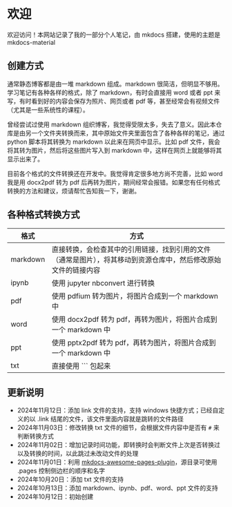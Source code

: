 # 欢迎

欢迎访问！本网站记录了我的一部分个人笔记，由 mkdocs 搭建，使用的主题是 mkdocs-material

## 创建方式

通常静态博客都是由一堆 markdown 组成。markdown 很简洁，但明显不够用。学习笔记有各种各样的格式，除了 markdown，有时会直接用 word 或者 ppt 来写，有时看到好的内容会保存为照片、网页或者 pdf 等，甚至经常会有视频文件（尤其是一些系统性的课程）。

曾经尝试过使用 markdown 组织博客，我觉得受限太多，失去了意义。因此本仓库是由另一个文件夹转换而来，其中原始文件夹里面包含了各种各样的笔记，通过 python 脚本将其转换为 markdown 以此来在网页中显示。比如 pdf 文件，我会将其转为图片，然后将这些图片写入到 markdown 中，这样在网页上就能够将其显示出来了。

目前各个格式的文件转换还在开发中。我觉得肯定很多地方尚不完善，比如 word 我是用 docx2pdf 转为 pdf 后再转为图片，期间经常会报错。如果您有任何格式转换的方法和建议，烦请帮忙告知我一下，谢谢。

## 各种格式转换方式

| 格式     | 方式                                                                                                           |
| -------- | -------------------------------------------------------------------------------------------------------------- |
| markdown | 直接转换，会检查其中的引用链接，找到引用的文件（通常是图片），将其移动到资源仓库中，然后修改原始文件的链接内容 |
| ipynb    | 使用 jupyter nbconvert 进行转换                                                                                |
| pdf      | 使用 pdfium 转为图片，将图片合成到一个 markdown 中                                                             |
| word     | 使用 docx2pdf 转为 pdf，再转为图片，将图片合成到一个 markdown 中                                               |
| ppt      | 使用 pptx2pdf 转为 pdf，再转为图片，将图片合成到一个 markdown 中                                               |
| txt      | 直接使用 ``` 包起来                                                                                            |

## 更新说明
- 2024年11月12日：添加 link 文件的支持，支持 windows 快捷方式；已经自定义的以 .link 结尾的文件，该文件里面内容就是跳转的文件路径
- 2024年11月03日：修改转换 txt 文件的细节，会根据文件内容中是否有 `#` 来判断转换方式
- 2024年11月02日：增加记录时间功能，即转换时会判断文件上次是否转换过以及转换的时间，以此跳过未改动文件的处理
- 2024年11月01日：利用 [mkdocs-awesome-pages-plugin](https://github.com/lukasgeiter/mkdocs-awesome-pages-plugin)，源目录可使用 .pages 控制侧边栏的顺序和名字
- 2024年10月20日：添加 txt 文件的支持
- 2024年10月13日：添加 markdown、ipynb、pdf、word、ppt 文件的支持
- 2024年10月12日：初始创建
